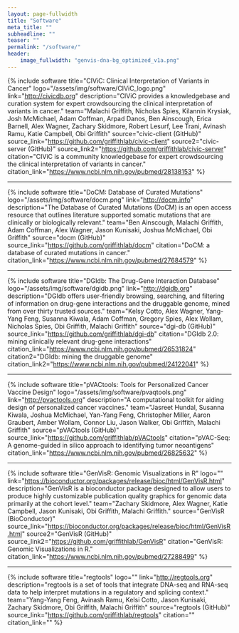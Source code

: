 ```yaml
---
layout: page-fullwidth
title: "Software"
meta_title: ""
subheadline: ""
teaser: ""
permalink: "/software/"
header:
    image_fullwidth: "genvis-dna-bg_optimized_v1a.png"
---
```


{% include software title="CIViC: Clinical Interpretation of Variants in Cancer" logo="/assets/img/software/CIViC_logo.png" link="http://civicdb.org" description="CIViC provides a knowledgebase and curation system for expert crowdsourcing the clinical interpretation of variants in cancer." team="Malachi Griffith, Nicholas Spies, Kilannin Krysiak, Josh McMichael, Adam Coffman, Arpad Danos, Ben Ainscough, Erica Barnell, Alex Wagner, Zachary Skidmore, Robert Lesurf, Lee Trani, Avinash Ramu, Katie Campbell, Obi Griffith" source="civic-client (GitHub)" source_link="https://github.com/griffithlab/civic-client" source2="civic-server (GitHub)" source_link2="https://github.com/griffithlab/civic-server" citation="CIViC is a community knowledgebase for expert crowdsourcing the clinical interpretation of variants in cancer." citation_link="https://www.ncbi.nlm.nih.gov/pubmed/28138153" %}

<hr>

{% include software title="DoCM: Database of Curated Mutations" logo="/assets/img/software/docm.png" link="http://docm.info" description="The Database of Curated Mutations (DoCM) is an open access resource that outlines literature supported somatic mutations that are clinically or biologically relevant." team="Ben Ainscough, Malachi Griffith, Adam Coffman, Alex Wagner, Jason Kunisaki, Joshua McMichael, Obi Griffith" source="docm (GitHub)" source_link="https://github.com/griffithlab/docm" citation="DoCM: a database of curated mutations in cancer." citation_link="https://www.ncbi.nlm.nih.gov/pubmed/27684579" %}

<hr>

{% include software title="DGIdb: The Drug-Gene Interaction Database" logo="/assets/img/software/dgidb.png" link="http://dgidb.org" description="DGIdb offers user-friendly browsing, searching, and filtering of information on drug-gene interactions and the druggable genome, mined from over thirty trusted sources." team="Kelsy Cotto, Alex Wagner, Yang-Yang Feng, Susanna Kiwala, Adam Coffman, Gregory Spies, Alex Wollam, Nicholas Spies, Obi Griffith, Malachi Griffith" source="dgi-db (GitHub)" source_link="https://github.com/griffithlab/dgi-db" citation="DGIdb 2.0: mining clinically relevant drug-gene interactions" citation_link="https://www.ncbi.nlm.nih.gov/pubmed/26531824" citation2="DGIdb: mining the druggable genome" citation_link2="https://www.ncbi.nlm.nih.gov/pubmed/24122041" %}

<hr>

{% include software title="pVACtools: Tools for Personalized Cancer Vaccine Design" logo="/assets/img/software/pvaqtools.png" link="http://pvactools.org" description="A computational toolkit for aiding design of personalized cancer vaccines." team="Jasreet Hundal, Susanna Kiwala, Joshua McMichael, Yan-Yang Feng, Christopher Miller, Aaron Graubert, Amber Wollam, Connor Liu, Jason Walker, Obi Griffith, Malachi Griffith" source="pVACtools (GitHub)" source_link="https://github.com/griffithlab/pVACtools" citation="pVAC-Seq: A genome-guided in silico approach to identifying tumor neoantigens" citation_link="https://www.ncbi.nlm.nih.gov/pubmed/26825632" %}

<hr>

{% include software title="GenVisR: Genomic Visualizations in R" logo="" link="https://bioconductor.org/packages/release/bioc/html/GenVisR.html" description="GenVisR is a bioconductor package designed to allow users to produce highly customizable publication quality graphics for genomic data primarily at the cohort level." team="Zachary Skidmore, Alex Wagner, Katie Campbell, Jason Kunisaki, Obi Griffith, Malachi Griffith." source="GenVisR (BioConductor)" source_link="https://bioconductor.org/packages/release/bioc/html/GenVisR.html" source2="GenVisR (GitHub)" source_link2="https://github.com/griffithlab/GenVisR" citation="GenVisR: Genomic Visualizations in R." citation_link="https://www.ncbi.nlm.nih.gov/pubmed/27288499" %}

<hr>

{% include software title="regtools" logo="" link="http://regtools.org" description="regtools is a set of tools that integrate DNA-seq and RNA-seq data to help interpret mutations in a regulatory and splicing context." team="Yang-Yang Feng, Avinash Ramu, Kelsi Cotto, Jason Kunisaki, Zachary Skidmore, Obi Griffith, Malachi Griffith" source="regtools (GitHub)" source_link="https://github.com/griffithlab/regtools"  citation="" citation_link="" %}
